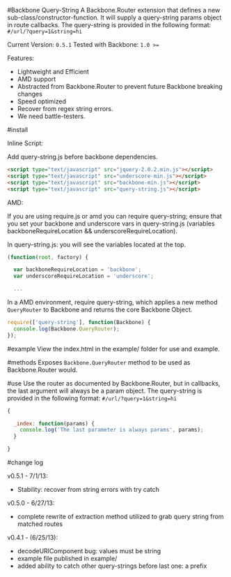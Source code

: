 #Backbone Query-String
A Backbone.Router extension that defines a new sub-class/constructor-function. It will supply a query-string params object in route callbacks. The query-string is provided in the following format: `#/url/?query=1&string=hi`

Current Version: `0.5.1`
Tested with Backbone: `1.0 >=`

Features:
  * Lightweight and Efficient
  * AMD support
  * Abstracted from Backbone.Router to prevent future Backbone breaking changes
  * Speed optimized
  * Recover from regex string errors.
  * We need battle-testers.

#install

Inline Script:

Add query-string.js before backbone dependencies.

```html
<script type="text/javascript" src="jquery-2.0.2.min.js"></script>
<script type="text/javascript" src="underscore-min.js"></script>
<script type="text/javascript" src="backbone-min.js"></script>
<script type="text/javascript" src="query-string.js"></script>
```

AMD:

If you are using require.js or amd you can require query-string; ensure that you set your backbone and underscore vars in query-string.js (variables backboneRequireLocation && underscoreRequireLocation).

In query-string.js: you will see the variables located at the top.

```javascript
(function(root, factory) {

  var backboneRequireLocation = 'backbone';
  var underscoreRequireLocation = 'underscore';

  ...
```

In a AMD environment, require query-string, which applies a new method `QueryRouter` to Backbone and returns the core Backbone Object.

```javascript
require(['query-string'], function(Backbone) {
  console.log(Backbone.QueryRouter);
});
```

#example
View the index.html in the example/ folder for use and example.

#methods
Exposes `Backbone.QueryRouter` method to be used as Backbone.Router would.

#use
Use the router as documented by Backbone.Router, but in callbacks, the last argument will always be a param object. The query-string is provided in the following format: `#/url/?query=1&string=hi`
```javascript
{

  _index: function(params) {
    console.log('The last parameter is always params', params);
  }

}
```

#change log

v0.5.1 - 7/1/13:
  * Stability: recover from string errors with try catch

v0.5.0 - 6/27/13:
  * complete rewrite of extraction method utilized to grab query string from matched routes

v0.4.1 - (6/25/13):
  * decodeURIComponent bug: values must be string
  * example file published in example/
  * added ability to catch other query-strings before last one: a prefix